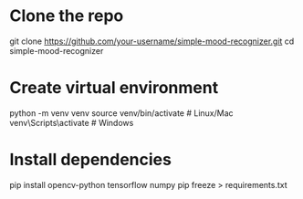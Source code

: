 # Clone the repo
git clone https://github.com/your-username/simple-mood-recognizer.git
cd simple-mood-recognizer

# Create virtual environment
python -m venv venv
source venv/bin/activate  # Linux/Mac
venv\Scripts\activate     # Windows

# Install dependencies
pip install opencv-python tensorflow numpy
pip freeze > requirements.txt

